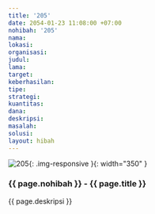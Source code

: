 ```yaml
---
title: '205'
date: 2054-01-23 11:08:00 +07:00
nohibah: '205'
nama: 
lokasi: 
organisasi: 
judul: 
lama: 
target: 
keberhasilan: 
tipe: 
strategi: 
kuantitas: 
dana: 
deskripsi: 
masalah: 
solusi: 
layout: hibah
---
```


![205](/static/img/hibahcms/205.png){: .img-responsive }{: width="350" }

### {{ page.nohibah }} - {{ page.title }}

{{ page.deskripsi }}
